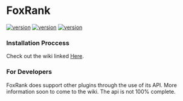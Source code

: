 # FoxRank
[![version](https://img.shields.io/badge/Version-1.5.0-purple)](https://github.com/Foxikle/FoxRank)
[![version](https://img.shields.io/badge/Release-v1.5.0-blue)](https://github.com/Foxikle/FoxRank/releases/tag/v1.5)
[![version](https://img.shields.io/badge/Wiki_Pages-2-green)](https://github.com/Foxikle/FoxRank/wiki)
### Installation Proccess
Check out the wiki linked [Here](https://github.com/Foxikle/FoxRank/wiki).

### For Developers
FoxRank does support other plugins through the use of its API.
More information soon to come to the wiki. The api is not 100% complete.
